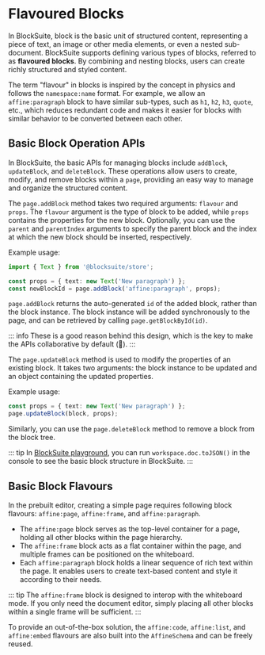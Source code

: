 # Flavoured Blocks

In BlockSuite, block is the basic unit of structured content, representing a piece of text, an image or other media elements, or even a nested sub-document. BlockSuite supports defining various types of blocks, referred to as **flavoured blocks**. By combining and nesting blocks, users can create richly structured and styled content.

The term "flavour" in blocks is inspired by the concept in physics and follows the `namespace:name` format. For example, we allow an `affine:paragraph` block to have similar sub-types, such as `h1`, `h2`, `h3`, `quote`, etc., which reduces redundant code and makes it easier for blocks with similar behavior to be converted between each other.

## Basic Block Operation APIs

In BlockSuite, the basic APIs for managing blocks include `addBlock`, `updateBlock`, and `deleteBlock`. These operations allow users to create, modify, and remove blocks within a `page`, providing an easy way to manage and organize the structured content.

The `page.addBlock` method takes two required arguments: `flavour` and `props`. The `flavour` argument is the type of block to be added, while `props` contains the properties for the new block. Optionally, you can use the `parent` and `parentIndex` arguments to specify the parent block and the index at which the new block should be inserted, respectively.

Example usage:

```ts
import { Text } from '@blocksuite/store';

const props = { text: new Text('New paragraph') };
const newBlockId = page.addBlock('affine:paragraph', props);
```

`page.addBlock` returns the auto-generated `id` of the added block, rather than the block instance. The block instance will be added synchronously to the page, and can be retrieved by calling `page.getBlockById(id)`.

::: info
These is a good reason behind this design, which is the key to make the APIs collaborative by default (🚧).
:::

The `page.updateBlock` method is used to modify the properties of an existing block. It takes two arguments: the block instance to be updated and an object containing the updated properties.

Example usage:

```ts
const props = { text: new Text('New paragraph') };
page.updateBlock(block, props);
```

Similarly, you can use the `page.deleteBlock` method to remove a block from the block tree.

::: tip
In [BlockSuite playground](https://blocksuite-toeverything.vercel.app/?init), you can run `workspace.doc.toJSON()` in the console to see the basic block structure in BlockSuite.
:::

## Basic Block Flavours

In the prebuilt editor, creating a simple page requires following block flavours: `affine:page`, `affine:frame`, and `affine:paragraph`.

- The `affine:page` block serves as the top-level container for a page, holding all other blocks within the page hierarchy.
- The `affine:frame` block acts as a flat container within the page, and multiple frames can be positioned on the whiteboard.
- Each `affine:paragraph` block holds a linear sequence of rich text within the page. It enables users to create text-based content and style it according to their needs.

::: tip
The `affine:frame` block is designed to interop with the whiteboard mode. If you only need the document editor, simply placing all other blocks within a single frame will be sufficient.
:::

To provide an out-of-the-box solution, the `affine:code`, `affine:list`, and `affine:embed` flavours are also built into the `AffineSchema` and can be freely reused.
